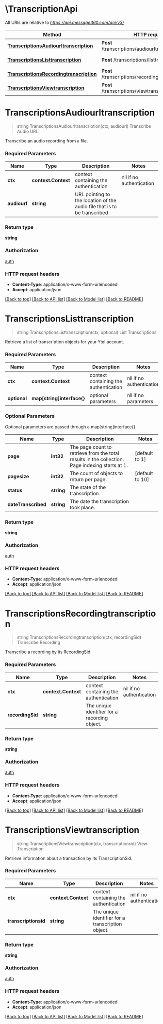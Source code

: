 # \TranscriptionApi

All URIs are relative to *https://api.message360.com/api/v3/*

Method | HTTP request | Description
------------- | ------------- | -------------
[**TranscriptionsAudiourltranscription**](TranscriptionApi.md#TranscriptionsAudiourltranscription) | **Post** /transcriptions/audiourltranscription.json | Transcribe Audio URL
[**TranscriptionsListtranscription**](TranscriptionApi.md#TranscriptionsListtranscription) | **Post** /transcriptions/listtranscription.json | List Transcriptions
[**TranscriptionsRecordingtranscription**](TranscriptionApi.md#TranscriptionsRecordingtranscription) | **Post** /transcriptions/recordingtranscription.json | Transcribe Recording
[**TranscriptionsViewtranscription**](TranscriptionApi.md#TranscriptionsViewtranscription) | **Post** /transcriptions/viewtranscription.json | View Transcription


# **TranscriptionsAudiourltranscription**
> string TranscriptionsAudiourltranscription(ctx, audiourl)
Transcribe Audio URL

Transcribe an audio recording from a file.

### Required Parameters

Name | Type | Description  | Notes
------------- | ------------- | ------------- | -------------
 **ctx** | **context.Context** | context containing the authentication | nil if no authentication
  **audiourl** | **string**| URL pointing to the location of the audio file that is to be transcribed. | 

### Return type

**string**

### Authorization

[auth](../README.md#auth)

### HTTP request headers

 - **Content-Type**: application/x-www-form-urlencoded
 - **Accept**: application/json

[[Back to top]](#) [[Back to API list]](../README.md#documentation-for-api-endpoints) [[Back to Model list]](../README.md#documentation-for-models) [[Back to README]](../README.md)

# **TranscriptionsListtranscription**
> string TranscriptionsListtranscription(ctx, optional)
List Transcriptions

Retrieve a list of transcription objects for your Ytel account.

### Required Parameters

Name | Type | Description  | Notes
------------- | ------------- | ------------- | -------------
 **ctx** | **context.Context** | context containing the authentication | nil if no authentication
 **optional** | **map[string]interface{}** | optional parameters | nil if no parameters

### Optional Parameters
Optional parameters are passed through a map[string]interface{}.

Name | Type | Description  | Notes
------------- | ------------- | ------------- | -------------
 **page** | **int32**| The page count to retrieve from the total results in the collection. Page indexing starts at 1. | [default to 1]
 **pagesize** | **int32**| The count of objects to return per page. | [default to 10]
 **status** | **string**| The state of the transcription. | 
 **dateTranscribed** | **string**| The date the transcription took place. | 

### Return type

**string**

### Authorization

[auth](../README.md#auth)

### HTTP request headers

 - **Content-Type**: application/x-www-form-urlencoded
 - **Accept**: application/json

[[Back to top]](#) [[Back to API list]](../README.md#documentation-for-api-endpoints) [[Back to Model list]](../README.md#documentation-for-models) [[Back to README]](../README.md)

# **TranscriptionsRecordingtranscription**
> string TranscriptionsRecordingtranscription(ctx, recordingSid)
Transcribe Recording

Transcribe a recording by its RecordingSid.

### Required Parameters

Name | Type | Description  | Notes
------------- | ------------- | ------------- | -------------
 **ctx** | **context.Context** | context containing the authentication | nil if no authentication
  **recordingSid** | **string**| The unique identifier for a recording object. | 

### Return type

**string**

### Authorization

[auth](../README.md#auth)

### HTTP request headers

 - **Content-Type**: application/x-www-form-urlencoded
 - **Accept**: application/json

[[Back to top]](#) [[Back to API list]](../README.md#documentation-for-api-endpoints) [[Back to Model list]](../README.md#documentation-for-models) [[Back to README]](../README.md)

# **TranscriptionsViewtranscription**
> string TranscriptionsViewtranscription(ctx, transcriptionsid)
View Transcription

Retrieve information about a transaction by its TranscriptionSid.

### Required Parameters

Name | Type | Description  | Notes
------------- | ------------- | ------------- | -------------
 **ctx** | **context.Context** | context containing the authentication | nil if no authentication
  **transcriptionsid** | **string**| The unique identifier for a transcription object. | 

### Return type

**string**

### Authorization

[auth](../README.md#auth)

### HTTP request headers

 - **Content-Type**: application/x-www-form-urlencoded
 - **Accept**: application/json

[[Back to top]](#) [[Back to API list]](../README.md#documentation-for-api-endpoints) [[Back to Model list]](../README.md#documentation-for-models) [[Back to README]](../README.md)

